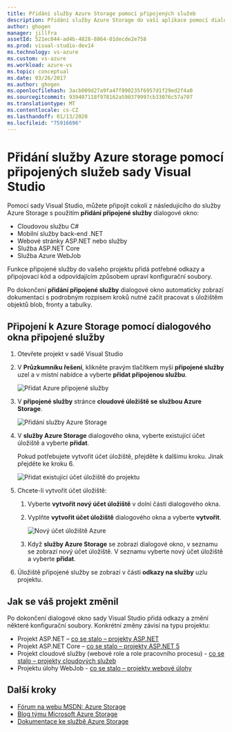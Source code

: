 ```yaml
---
title: Přidání služby Azure Storage pomocí připojených služeb
description: Přidání služby Azure Storage do vaší aplikace pomocí dialogu Visual Studio přidání připojené služby
author: ghogen
manager: jillfra
assetId: 521ec044-ad4b-4828-8864-01decde2e758
ms.prod: visual-studio-dev14
ms.technology: vs-azure
ms.custom: vs-azure
ms.workload: azure-vs
ms.topic: conceptual
ms.date: 03/26/2017
ms.author: ghogen
ms.openlocfilehash: 3acb009d27a9fa47f890235f6957d1f29ed2f4a0
ms.sourcegitcommit: 939407118f978162a590379997cb33076c57a707
ms.translationtype: MT
ms.contentlocale: cs-CZ
ms.lasthandoff: 01/13/2020
ms.locfileid: "75916696"
---
```

# <a name="adding-azure-storage-by-using-visual-studio-connected-services"></a>Přidání služby Azure storage pomocí připojených služeb sady Visual Studio
Pomocí sady Visual Studio, můžete připojit cokoli z následujícího do služby Azure Storage s použitím **přidání připojené služby** dialogové okno:

- Cloudovou službu C#
- Mobilní služby back-end .NET
- Webové stránky ASP.NET nebo služby
- Služba ASP.NET Core
- Služba Azure WebJob

Funkce připojené služby do vašeho projektu přidá potřebné odkazy a připojovací kód a odpovídajícím způsobem upraví konfigurační soubory.

Po dokončení **přidání připojené služby** dialogové okno automaticky zobrazí dokumentaci s podrobným rozpisem kroků nutné začít pracovat s úložištěm objektů blob, fronty a tabulky.

## <a name="connect-to-azure-storage-using-the-connected-services-dialog"></a>Připojení k Azure Storage pomocí dialogového okna připojené služby
1. Otevřete projekt v sadě Visual Studio

1. V **Průzkumníku řešení**, klikněte pravým tlačítkem myši **připojené služby** uzel a v místní nabídce a vyberte **přidat připojenou službu**.

    ![Přidat Azure připojené služby](./media/vs-azure-tools-connected-services-storage/IC796702.png)

1. V **připojené služby** stránce **cloudové úložiště se službou Azure Storage**.

    ![Přidání služby Azure Storage](./media/vs-azure-tools-connected-services-storage/add-azure-storage.png)

1. V **služby Azure Storage** dialogového okna, vyberte existující účet úložiště a vyberte **přidat**.

    Pokud potřebujete vytvořit účet úložiště, přejděte k dalšímu kroku. Jinak přejděte ke kroku 6.

    ![Přidat existující účet úložiště do projektu](./media/vs-azure-tools-connected-services-storage/select-azure-storage-account.png)

1. Chcete-li vytvořit účet úložiště:

   1. Vyberte **vytvořit nový účet úložiště** v dolní části dialogového okna.

   1. Vyplňte **vytvořit účet úložiště** dialogového okna a vyberte **vytvořit**.

       ![Nový účet úložiště Azure](./media/vs-azure-tools-connected-services-storage/create-storage-account.png)

   1. Když **služby Azure Storage** se zobrazí dialogové okno, v seznamu se zobrazí nový účet úložiště. V seznamu vyberte nový účet úložiště a vyberte **přidat**.

1. Úložiště připojené služby se zobrazí v části **odkazy na služby** uzlu projektu.

## <a name="how-your-project-is-modified"></a>Jak se váš projekt změnil
Po dokončení dialogové okno sady Visual Studio přidá odkazy a změní některé konfigurační soubory. Konkrétní změny závisí na typu projektu:

- Projekt ASP.NET – [co se stalo – projekty ASP.NET](/azure/visual-studio/vs-storage-aspnet-getting-started-blobs)
- Projekt ASP.NET Core – [co se stalo – projekty ASP.NET 5](/azure/visual-studio/vs-storage-aspnet5-getting-started-blobs)
- Projekt cloudové služby (webové role a role pracovního procesu) - [co se stalo – projekty cloudových služeb](/azure/visual-studio/vs-storage-cloud-services-getting-started-blobs)
- Projektu úlohy WebJob - [co se stalo – projekty webové úlohy](/azure/visual-studio/vs-storage-webjobs-what-happened)

## <a name="next-steps"></a>Další kroky
- [Fórum na webu MSDN: Azure Storage](https://social.msdn.microsoft.com/forums/azure/home?forum=windowsazuredata)
- [Blog týmu Microsoft Azure Storage](https://blogs.msdn.microsoft.com/windowsazurestorage/)
- [Dokumentace ke službě Azure Storage](/azure/storage/)
